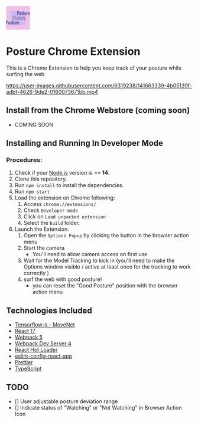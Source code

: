 <img src="src/assets/img/icon-128.png" width="64"/>

# Posture Chrome Extension 

This is a Chrome Extension to help you keep track of your posture while surfing the web



https://user-images.githubusercontent.com/6319238/141663339-4b05139f-adbf-4626-9de2-0160073671bb.mp4


## Install from the Chrome Webstore (coming soon) 
- COMING SOON

## Installing and Running In Developer Mode

### Procedures:

1. Check if your [Node.js](https://nodejs.org/) version is >= **14**.
2. Clone this repository.
3. Run `npm install` to install the dependencies.
4. Run `npm start`
5. Load the extension on Chrome following:
   1. Access `chrome://extensions/`
   2. Check `Developer mode`
   3. Click on `Load unpacked extension`
   4. Select the `build` folder.
8. Launch the Extension.
   1. Open the `Options Popup` by clicking the button in the browser action menu
   2. Start the camera
      - You'll need to allow camera access on first use
   3. Wait for the Model Tracking to kick in (you'll need to make the Options window visible / active at least once for the tracking to work correctly )
   4. surf the web with good posture!
      - you can reset the "Good Posture" position with the browser action menu


## Technologies Included
- [Tensorflow.js - MoveNet](https://www.tensorflow.org/hub/tutorials/movenet)
- [React 17](https://reactjs.org)
- [Webpack 5](https://webpack.js.org/)
- [Webpack Dev Server 4](https://webpack.js.org/configuration/dev-server/)
- [React Hot Loader](https://github.com/gaearon/react-hot-loader)
- [eslint-config-react-app](https://www.npmjs.com/package/eslint-config-react-app)
- [Prettier](https://prettier.io/)
- [TypeScript](https://www.typescriptlang.org/)

## TODO 
- [] User adjustable posture deviation range
- [] Indicate status of "Watching" or "Not Watching" in Browser Action Icon